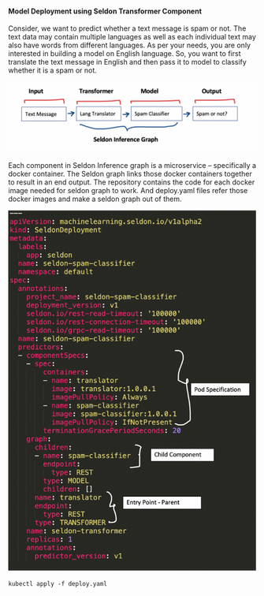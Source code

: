 
#### Model Deployment using Seldon Transformer Component

Consider, we want to predict whether a text message is spam or not. The text data may contain multiple languages as well as each individual text may also have words from different languages. As per your needs, you are only interested in building a model on English language. So, you want to first translate the text message in English and then pass it to model to classify whether it is a spam or not.


![Model Pipeline](https://github.com/SandhyaaGopchandani/seldon-core/blob/seldon_component_example/examples/input_tranformer/seldon_inference_graph.png)



Each component in Seldon Inference graph is a microservice – specifically a docker container. The Seldon graph links those docker containers together to result in an end output. The repository contains the code for each docker image needed for seldon graph to work. And deploy.yaml files refer those docker images and make a seldon graph out of them.



![Graph Explanation](https://github.com/SandhyaaGopchandani/seldon-core/blob/seldon_component_example/examples/input_tranformer/graph_explained.png)



    kubectl apply -f deploy.yaml
